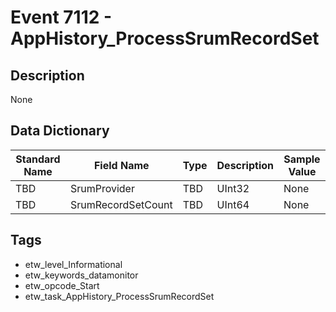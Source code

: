 # Event 7112 - AppHistory_ProcessSrumRecordSet

## Description
None

## Data Dictionary
|Standard Name|Field Name|Type|Description|Sample Value|
|---|---|---|---|---|
|TBD|SrumProvider|TBD|UInt32|None|None|
|TBD|SrumRecordSetCount|TBD|UInt64|None|None|

## Tags
* etw_level_Informational
* etw_keywords_datamonitor
* etw_opcode_Start
* etw_task_AppHistory_ProcessSrumRecordSet